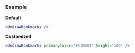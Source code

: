 ### Example

**Default**
```jsx
<UndrawBookmarks />
```

**Customized**
```jsx
<UndrawBookmarks primaryColor="#41B883" height="100" />
```
